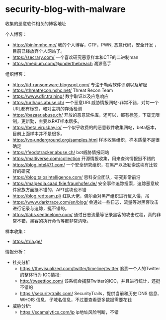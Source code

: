 # security-blog-with-malware
收集的恶意软件相关的博客地址

个人博客：
-   https://binlmmhc.me/    我的个人博客，CTF，PWN, 恶意代码，安全开发 ，目前已经放弃个人网站了。
-   https://secrary.com/    一个喜欢研究恶意样本和CTF的二进制man 
-   https://medium.com/@underthebreach  溯源高手

组织博客：
-   https://id-ransomware.blogspot.com/ 专注于勒索软件识别以及解密
-   https://threatrecon.nshc.net/   Threat Recon Team
-   https://www.dfir.training/  数字取证以及应急响应
-   https://urlhaus.abuse.ch/   一个恶意URL威胁情报网站-非常不错，对每一个URL都有标签，和对主机的存活检测
-   https://bazaar.abuse.ch/    开放的恶意软件库，还可以，都有标签，下载无限制，更新勤，主要以RAT样本居多。
-   https://beta.virusbay.io/   一个似乎收费的的恶意软件收集网站，beta版本，目前上面样本并不是很多。
-   https://vx-underground.org/samples.html 样本收集组织，样本质量不是很确定
-   https://feodotracker.abuse.ch/  bot威胁情报网站
-   https://maltiverse.com/collection 开源情报收集，用来查询情报挺不错的
-   https://blog.intel471.com/  一个安全研究组织，在黑产以及勒索这块有比较好的研究
-   https://blog.talosintelligence.com/ 思科安全团队，研究非常前沿
-   https://malpedia.caad.fkie.fraunhofer.de/ 安全事件追踪搜索，追踪恶意软件家族方面挺不错的，APT这块也不错
-   https://blog.redteam.pl/  红队大佬，偶尔会对黑产组织进行反入侵，吊
-   https://www.darktrace.com/en/blog/  会通过一些日志，流量等对黑客攻击进行记录与追踪，挺不错的。
-   https://labs.sentinelone.com/ 通过日志流量等记录黑客的攻击过程，真的非常不错，黑客的执行命令等都非常清晰。

样本收集：
-   https://tria.ge/

情报分析：
-   社交分析
    -   https://thevisualized.com/twitter/timeline/twitter  追溯一个人的Twitter的整体行为
    IOC情报:
    -   http://tweettioc.com/   该系统会捕获Twitter的IOC，并且进行统计，还挺不错的
    -   https://securitytrails.com/ SecurityTrails，提供当前和历史 DNS 信息、WHOIS 信息，子域名信息，不过要查看更多数据需要花钱
-   威胁分析:
    -   https://scamalytics.com/ip ip地址风险判断，不错
